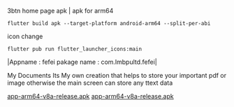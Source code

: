 3btn home page apk |
 apk for arm64

	flutter build apk --target-platform android-arm64 --split-per-abi  

icon change 

	flutter pub run flutter_launcher_icons:main

|Appname : fefei 
	pakage name : com.lmbpultd.fefei|

My Documents Its My own creation that helps to store your important pdf or image otherwise the main screen can store any ttext data

<a href="My Documents/Apk/app-arm64-v8a-release.apk">app-arm64-v8a-release.apk</a>
<a href="My%20Documents/Apk/app-arm64-v8a-release.apk">app-arm64-v8a-release.apk</a>
